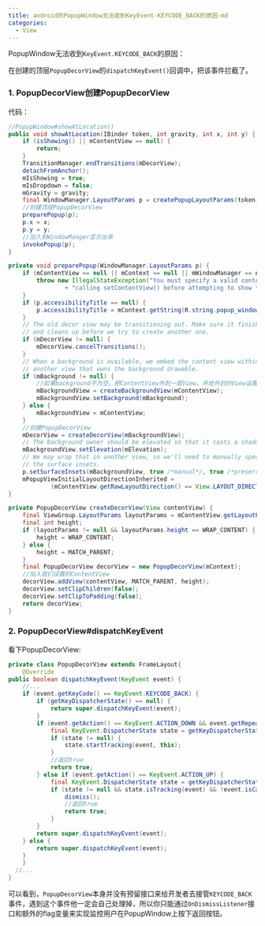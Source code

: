 ```yaml
---
title: android的PopupWindow无法收到KeyEvent-KEYCODE_BACK的原因-md
categories:
  - View
---
```


PopupWindow无法收到`KeyEvent.KEYCODE_BACK`的原因：

在创建的顶层`PopupDecorView`的`dispatchKeyEvent()`回调中，把该事件拦截了。



### 1. PopupDecorView创建PopupDecorView

代码：

``` java
//PopupWindow#showAtLocation()
public void showAtLocation(IBinder token, int gravity, int x, int y) {
    if (isShowing() || mContentView == null) {
        return;
    }
    TransitionManager.endTransitions(mDecorView);
    detachFromAnchor();
    mIsShowing = true;
    mIsDropdown = false;
    mGravity = gravity;
    final WindowManager.LayoutParams p = createPopupLayoutParams(token);
  	//创建顶层PopupDecorView
    preparePopup(p);
    p.x = x;
    p.y = y;
  	//加入到WindowManger显示出来
    invokePopup(p);
}
```



``` java
private void preparePopup(WindowManager.LayoutParams p) {
    if (mContentView == null || mContext == null || mWindowManager == null) {
        throw new IllegalStateException("You must specify a valid content view by "
                + "calling setContentView() before attempting to show the popup.");
    }
    if (p.accessibilityTitle == null) {
        p.accessibilityTitle = mContext.getString(R.string.popup_window_default_title);
    }
    // The old decor view may be transitioning out. Make sure it finishes
    // and cleans up before we try to create another one.
    if (mDecorView != null) {
        mDecorView.cancelTransitions();
    }
    // When a background is available, we embed the content view within
    // another view that owns the background drawable.
    if (mBackground != null) {
      	//如果background不为空，把ContentView外封一层View，并给外封的View设置backgroud。
        mBackgroundView = createBackgroundView(mContentView);
        mBackgroundView.setBackground(mBackground);
    } else {
        mBackgroundView = mContentView;
    }
  	//创建PopupDecorView
    mDecorView = createDecorView(mBackgroundView);
    // The background owner should be elevated so that it casts a shadow.
    mBackgroundView.setElevation(mElevation);
    // We may wrap that in another view, so we'll need to manually specify
    // the surface insets.
    p.setSurfaceInsets(mBackgroundView, true /*manual*/, true /*preservePrevious*/);
    mPopupViewInitialLayoutDirectionInherited =
            (mContentView.getRawLayoutDirection() == View.LAYOUT_DIRECTION_INHERIT);
}
```



``` java
private PopupDecorView createDecorView(View contentView) {
    final ViewGroup.LayoutParams layoutParams = mContentView.getLayoutParams();
    final int height;
    if (layoutParams != null && layoutParams.height == WRAP_CONTENT) {
        height = WRAP_CONTENT;
    } else {
        height = MATCH_PARENT;
    }
    final PopupDecorView decorView = new PopupDecorView(mContext);
  	//加入我们设置的ContentView
    decorView.addView(contentView, MATCH_PARENT, height);
    decorView.setClipChildren(false);
    decorView.setClipToPadding(false);
    return decorView;
}
```



### 2. PopupDecorView#dispatchKeyEvent

看下PopupDecorView:

``` java
private class PopupDecorView extends FrameLayout{
	@Override
public boolean dispatchKeyEvent(KeyEvent event) {
  	//...
    if (event.getKeyCode() == KeyEvent.KEYCODE_BACK) {
        if (getKeyDispatcherState() == null) {
            return super.dispatchKeyEvent(event);
        }
        if (event.getAction() == KeyEvent.ACTION_DOWN && event.getRepeatCount() == 0) {
            final KeyEvent.DispatcherState state = getKeyDispatcherState();
            if (state != null) {
                state.startTracking(event, this);
            }
          	//返回true
            return true;
        } else if (event.getAction() == KeyEvent.ACTION_UP) {
            final KeyEvent.DispatcherState state = getKeyDispatcherState();
            if (state != null && state.isTracking(event) && !event.isCanceled()) {
                dismiss();
              	//返回true
                return true;
            }
        }
        return super.dispatchKeyEvent(event);
    } else {
        return super.dispatchKeyEvent(event);
    }
	}
  //...
}
```

可以看到，`PopupDecorView`本身并没有预留接口来给开发者去接管`KEYCODE_BACK`事件，遇到这个事件他一定会自己处理掉，所以你只能通过`OnDismissListener`接口和额外的flag变量来实现监控用户在PopupWindow上按下返回按钮。
                                                                                                                                                                                                                                                                                                                                                                                                                                                                                                                                                                                                                                                                                                                                                                                                                                                                                                                                                                                                                                                                                                                                                                                                                                                                                                                                                                                                                                                                                                                                                                                                                                                                                                                                                                                                                                                                                                                                                                                                                                                                                                                                                                                                                                                                                                                                                                                                                                                                                                                                                                                                                                                                                                                                                                                                                                                                                                                                                                                                                                                                                                                                                                                                                                                                                                                                                                                                                                                                                                                                                                                                                                                                                                                                                                                                                                                                                                                                                                                                                                                                                                                                                                                                                                                                                                                                                                                                                                                                                                                                                                                                                                                                                                                                                                                                                                                                                                                                                                                                                                                                                                                                                                                                                                                                                                                                                                                                                                                                                                                                                                                                                                                                                                                                                                                                                                                                                                                                                                                                                                                                                                     